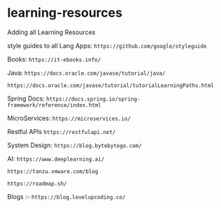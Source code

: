 # learning-resources
Adding all Learning Resources

style guides to all Lang Apps:
```https://github.com/google/styleguide```

Books:
```https://it-ebooks.info/```

Java:
```https://docs.oracle.com/javase/tutorial/java/```

```https://docs.oracle.com/javase/tutorial/tutorialLearningPaths.html```

Spring Docs:
```https://docs.spring.io/spring-framework/reference/index.html```

MicroServices:
```https://microservices.io/```

Restful APIs
```https://restfulapi.net/```

System Design:
```https://blog.bytebytego.com/```

AI:
```https://www.deeplearning.ai/```

```https://tanzu.vmware.com/blog```

```https://roadmap.sh/```

Blogs :-
```https://blog.levelupcoding.co/```
